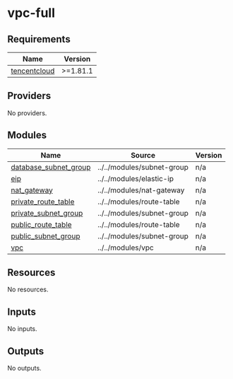 # vpc-full

<!-- BEGINNING OF PRE-COMMIT-TERRAFORM DOCS HOOK -->
## Requirements

| Name | Version |
|------|---------|
| <a name="requirement_tencentcloud"></a> [tencentcloud](#requirement\_tencentcloud) | >=1.81.1 |

## Providers

No providers.

## Modules

| Name | Source | Version |
|------|--------|---------|
| <a name="module_database_subnet_group"></a> [database\_subnet\_group](#module\_database\_subnet\_group) | ../../modules/subnet-group | n/a |
| <a name="module_eip"></a> [eip](#module\_eip) | ../../modules/elastic-ip | n/a |
| <a name="module_nat_gateway"></a> [nat\_gateway](#module\_nat\_gateway) | ../../modules/nat-gateway | n/a |
| <a name="module_private_route_table"></a> [private\_route\_table](#module\_private\_route\_table) | ../../modules/route-table | n/a |
| <a name="module_private_subnet_group"></a> [private\_subnet\_group](#module\_private\_subnet\_group) | ../../modules/subnet-group | n/a |
| <a name="module_public_route_table"></a> [public\_route\_table](#module\_public\_route\_table) | ../../modules/route-table | n/a |
| <a name="module_public_subnet_group"></a> [public\_subnet\_group](#module\_public\_subnet\_group) | ../../modules/subnet-group | n/a |
| <a name="module_vpc"></a> [vpc](#module\_vpc) | ../../modules/vpc | n/a |

## Resources

No resources.

## Inputs

No inputs.

## Outputs

No outputs.
<!-- END OF PRE-COMMIT-TERRAFORM DOCS HOOK -->
